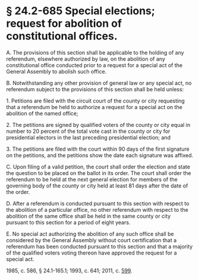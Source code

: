 # § 24.2-685 Special elections; request for abolition of constitutional offices.

<p>A. The provisions of this section shall be applicable to the holding of any referendum, elsewhere authorized by law, on the abolition of any constitutional office conducted prior to a request for a special act of the General Assembly to abolish such office.</p><p>B. Notwithstanding any other provision of general law or any special act, no referendum subject to the provisions of this section shall be held unless:</p><p>1. Petitions are filed with the circuit court of the county or city requesting that a referendum be held to authorize a request for a special act on the abolition of the named office;</p><p>2. The petitions are signed by qualified voters of the county or city equal in number to 20 percent of the total vote cast in the county or city for presidential electors in the last preceding presidential election; and</p><p>3. The petitions are filed with the court within 90 days of the first signature on the petitions, and the petitions show the date each signature was affixed.</p><p>C. Upon filing of a valid petition, the court shall order the election and state the question to be placed on the ballot in its order. The court shall order the referendum to be held at the next general election for members of the governing body of the county or city held at least 81 days after the date of the order.</p><p>D. After a referendum is conducted pursuant to this section with respect to the abolition of a particular office, no other referendum with respect to the abolition of the same office shall be held in the same county or city pursuant to this section for a period of eight years.</p><p>E. No special act authorizing the abolition of any such office shall be considered by the General Assembly without court certification that a referendum has been conducted pursuant to this section and that a majority of the qualified voters voting thereon have approved the request for a special act.</p><p>1985, c. 586, § 24.1-165.1; 1993, c. 641; 2011, c. <a href='http://lis.virginia.gov/cgi-bin/legp604.exe?111+ful+CHAP0599'>599</a>.</p>